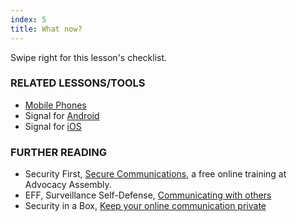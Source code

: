 ```yaml
---
index: 5
title: What now?
---
```

Swipe right for this lesson's checklist.

### RELATED LESSONS/TOOLS

*   [Mobile Phones](umbrella://communications/mobile-phones)
*   Signal for [Android](umbrella://tools/messaging/s_signal-for-android.md)
* 	Signal for [iOS](umbrella://tools/messaging/s_signal-for-ios.md)

### FURTHER READING

* 	Security First, [Secure Communications](https://advocacyassembly.org/en/courses/33/#/chapter/1/lesson/1), a free online training at Advocacy Assembly. 
*   EFF, Surveillance Self-Defense, [Communicating with others](https://ssd.eff.org/en/module/communicating-others)
*   Security in a Box, [Keep your online communication private](https://securityinabox.org/en/guide/secure-communication)